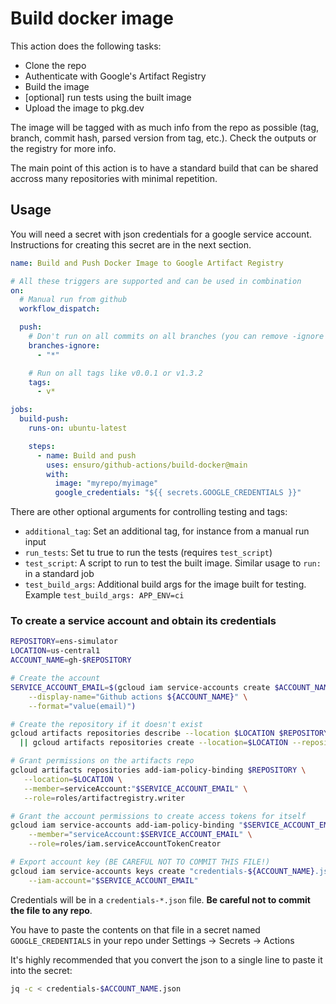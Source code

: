 # Build docker image

This action does the following tasks:

- Clone the repo
- Authenticate with Google's Artifact Registry
- Build the image
- [optional] run tests using the built image
- Upload the image to pkg.dev

The image will be tagged with as much info from the repo as possible (tag, branch, commit hash, parsed version from tag, etc.). Check the outputs or the registry for more info.

The main point of this action is to have a standard build that can be shared accross many repositories with minimal repetition.

## Usage

You will need a secret with json credentials for a google service account. Instructions for creating this secret are in the next section.

```yaml
name: Build and Push Docker Image to Google Artifact Registry

# All these triggers are supported and can be used in combination
on:
  # Manual run from github
  workflow_dispatch:

  push:
    # Don't run on all commits on all branches (you can remove -ignore to enable that behaviour)
    branches-ignore:
      - "*"

    # Run on all tags like v0.0.1 or v1.3.2
    tags:
      - v*

jobs:
  build-push:
    runs-on: ubuntu-latest

    steps:
      - name: Build and push
        uses: ensuro/github-actions/build-docker@main
        with:
          image: "myrepo/myimage"
          google_credentials: "${{ secrets.GOOGLE_CREDENTIALS }}"
```

There are other optional arguments for controlling testing and tags:

- `additional_tag`: Set an additional tag, for instance from a manual run input
- `run_tests`: Set tu true to run the tests (requires `test_script`)
- `test_script`: A script to run to test the built image. Similar usage to `run: ` in a standard job
- `test_build_args`: Additional build args for the image built for testing. Example `test_build_args: APP_ENV=ci`

### To create a service account and obtain its credentials

```bash
REPOSITORY=ens-simulator
LOCATION=us-central1
ACCOUNT_NAME=gh-$REPOSITORY

# Create the account
SERVICE_ACCOUNT_EMAIL=$(gcloud iam service-accounts create $ACCOUNT_NAME \
    --display-name="Github actions ${ACCOUNT_NAME}" \
    --format="value(email)")

# Create the repository if it doesn't exist
gcloud artifacts repositories describe --location $LOCATION $REPOSITORY \
  || gcloud artifacts repositories create --location=$LOCATION --repository-format=docker $REPOSITORY

# Grant permissions on the artifacts repo
gcloud artifacts repositories add-iam-policy-binding $REPOSITORY \
   --location=$LOCATION \
   --member=serviceAccount:"$SERVICE_ACCOUNT_EMAIL" \
   --role=roles/artifactregistry.writer

# Grant the account permissions to create access tokens for itself
gcloud iam service-accounts add-iam-policy-binding "$SERVICE_ACCOUNT_EMAIL"\
    --member="serviceAccount:$SERVICE_ACCOUNT_EMAIL" \
    --role=roles/iam.serviceAccountTokenCreator

# Export account key (BE CAREFUL NOT TO COMMIT THIS FILE!)
gcloud iam service-accounts keys create "credentials-${ACCOUNT_NAME}.json" \
    --iam-account="$SERVICE_ACCOUNT_EMAIL"

```

Credentials will be in a `credentials-*.json` file. **Be careful not to commit the file to any repo**.

You have to paste the contents on that file in a secret named `GOOGLE_CREDENTIALS` in your repo under Settings -> Secrets -> Actions

It's highly recommended that you convert the json to a single line to paste it into the secret:

```sh
jq -c < credentials-$ACCOUNT_NAME.json
```
